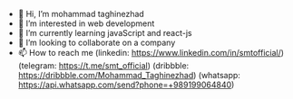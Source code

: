 - 👋 Hi, I’m mohammad taghinezhad
- 👀 I’m interested in web development
- 🌱 I’m currently learning javaScript and react-js
- 💞️ I’m looking to collaborate on a company
- 📫 How to reach me (linkedin: https://www.linkedin.com/in/smtofficial/) (telegram: https://t.me/smt_official) (dribbble: https://dribbble.com/Mohammad_Taghinezhad) (whatsapp: https://api.whatsapp.com/send?phone=+989199064840)

<!---
mohammadsmt/mohammadsmt is a ✨ special ✨ repository because its `README.md` (this file) appears on your GitHub profile.
You can click the Preview link to take a look at your changes.
--->
